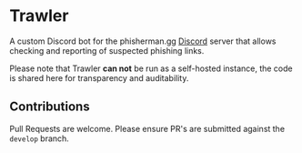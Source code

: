 # Trawler
A custom Discord bot for the phisherman.gg [Discord](https://discord.gg/QwrpmTgvWy) server that allows checking and reporting of suspected phishing links.

Please note that Trawler **can not** be run as a self-hosted instance, the code is shared here for transparency and auditability.

## Contributions

Pull Requests are welcome. Please ensure PR's are submitted against the `develop` branch.